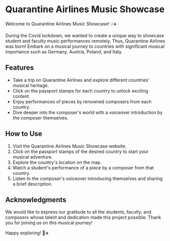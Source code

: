 # Quarantine Airlines Music Showcase

Welcome to Quarantine Airlines Music Showcase! 🎶✈️

During the Covid lockdown, we wanted to create a unique way to showcase student and faculty music performances remotely. Thus, Quarantine Airlines was born! Embark on a musical journey to countries with significant musical importance such as Germany, Austria, Poland, and Italy.

## Features

- Take a trip on Quarantine Airlines and explore different countries' musical heritage.
- Click on the passport stamps for each country to unlock exciting content.
- Enjoy performances of pieces by renowned composers from each country.
- Dive deeper into the composer's world with a voiceover introduction by the composer themselves.

## How to Use

1. Visit the Quarantine Airlines Music Showcase website.
2. Click on the passport stamps of the desired country to start your musical adventure.
3. Explore the country's location on the map.
4. Watch a student's performance of a piece by a composer from that country.
5. Listen to the composer's voiceover introducing themselves and sharing a brief description.

## Acknowledgments

We would like to express our gratitude to all the students, faculty, and composers whose talent and dedication made this project possible. Thank you for joining us on this musical journey!

Happy exploring! 🎵✈️
